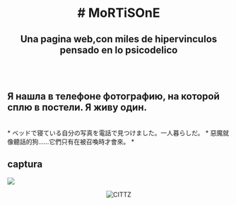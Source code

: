 <b><h1 align="center"># MoRTiSOnE</h1></b>

  <div align="center">
  
  <h2 align="center">Una pagina web,con miles de hipervinculos pensado en lo psicodelico</h2>
  <BR>
  </div>
  <br>
  
  ## Я нашла в телефоне фотографию, на которой сплю в постели. Я живу один.
  <br>
  * ベッドで寝ている自分の写真を電話で見つけました。一人暮らしだ。
  * 惡魔就像聽話的狗……它們只有在被召喚時才會來。
  * 
  
  ## captura
  <img src="https://i.imgur.com/j1zjpKS.png">
  <br>
  <p align="center">
<img src="https://imgur.com/WvJSg66.png" title="CITTZ">
</p>
